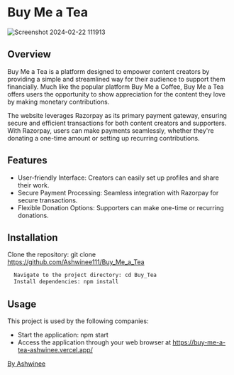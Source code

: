 
# Buy Me a Tea

![Screenshot 2024-02-22 111913](https://github.com/Ashwinee111/Buy_Me_a_Tea/assets/115965925/4a9c8b6e-128e-4676-98a7-db1a012d7530)

## Overview

Buy Me a Tea is a platform designed to empower content creators by providing a simple and streamlined way for their audience to support them financially. Much like the popular platform Buy Me a Coffee, Buy Me a Tea offers users the opportunity to show appreciation for the content they love by making monetary contributions.

The website leverages Razorpay as its primary payment gateway, ensuring secure and efficient transactions for both content creators and supporters. With Razorpay, users can make payments seamlessly, whether they're donating a one-time amount or setting up recurring contributions.
## Features

- User-friendly Interface: Creators can easily set up profiles and share their work.
- Secure Payment Processing: Seamless integration with Razorpay for secure transactions.
- Flexible Donation Options: Supporters can make one-time or recurring donations.


## Installation

Clone the repository: git clone https://github.com/Ashwinee111/Buy_Me_a_Tea

```bash
  Navigate to the project directory: cd Buy_Tea
  Install dependencies: npm install
```
    
## Usage

This project is used by the following companies:

- Start the application: npm start
- Access the application through your web browser at https://buy-me-a-tea-ashwinee.vercel.app/


[By Ashwinee](https://github.com/Ashwinee111)

